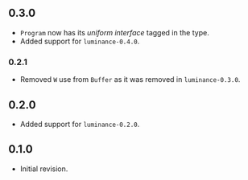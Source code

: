 ## 0.3.0

- `Program` now has its *uniform interface* tagged in the type.
- Added support for `luminance-0.4.0`.

### 0.2.1

- Removed `W` use from `Buffer` as it was removed in `luminance-0.3.0`.

## 0.2.0

- Added support for `luminance-0.2.0`.

## 0.1.0

- Initial revision.
